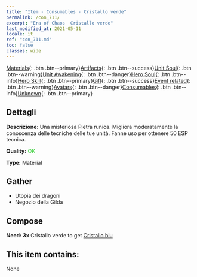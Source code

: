 ```yaml
---
title: "Item - Consumables - Cristallo verde"
permalink: /con_711/
excerpt: "Era of Chaos  Cristallo verde"
last_modified_at: 2021-05-11
locale: it
ref: "con_711.md"
toc: false
classes: wide
---
```

 [Materials](/ItemsIT/){: .btn .btn--primary}[Artifacts](/ItemsIT/Artifacts/){: .btn .btn--success}[Unit Soul](/ItemsIT/UnitSoul/){: .btn .btn--warning}[Unit Awakening](/ItemsIT/UnitAwakening/){: .btn .btn--danger}[Hero Soul](/ItemsIT/HeroSoul/){: .btn .btn--info}[Hero Skill](/ItemsIT/HeroSkill/){: .btn .btn--primary}[Gift](/ItemsIT/Gift/){: .btn .btn--success}[Event related](/ItemsIT/Events/){: .btn .btn--warning}[Avatars](/ItemsIT/Avatars/){: .btn .btn--danger}[Consumables](/ItemsIT/Consumables/){: .btn .btn--info}[Unknown](/ItemsIT/Unknown/){: .btn .btn--primary}

## Dettagli
 **Descrizione:** Una misteriosa Pietra runica. Migliora moderatamente la conoscenza delle tecniche delle tue unità. Fanne uso per ottenere 50 ESP tecnica.

 **Quality:** <span style="color: #32CD32">OK</span>

 **Type:** Material

## Gather

*    Utopia dei dragoni 
*    Negozio della Gilda 

## Compose

 **Need: 3x** Cristallo verde to get [Cristallo blu](/ItemsIT/con_716/)

## This item contains:

  None

